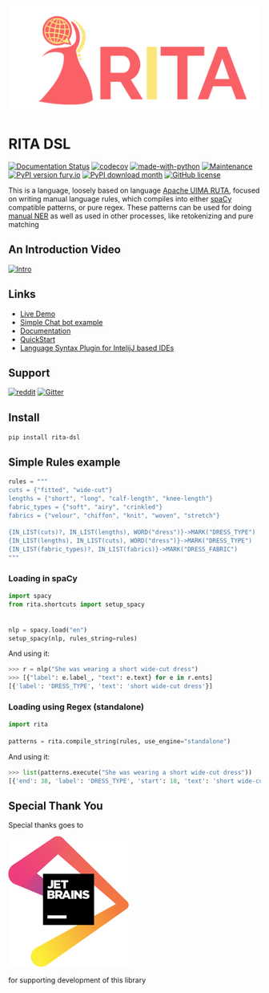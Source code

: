 ![Rita Logo](docs/assets/logo-2.png)

# RITA DSL

[![Documentation Status](https://readthedocs.org/projects/rita-dsl/badge/?version=latest)](http://rita-dsl.readthedocs.io/?badge=latest)
[![codecov](https://codecov.io/gh/zaibacu/rita-dsl/branch/master/graph/badge.svg)](https://codecov.io/gh/zaibacu/rita-dsl)
[![made-with-python](https://img.shields.io/badge/Made%20with-Python-1f425f.svg)](https://www.python.org/)
[![Maintenance](https://img.shields.io/badge/Maintained%3F-yes-green.svg)](https://github.com/zaibacu/rita-dsl/graphs/commit-activity)
[![PyPI version fury.io](https://badge.fury.io/py/rita-dsl.svg)](https://pypi.python.org/pypi/rita-dsl/)
[![PyPI download month](https://img.shields.io/pypi/dm/rita-dsl.svg)](https://pypi.python.org/pypi/rita-dsl/)
[![GitHub license](https://img.shields.io/github/license/zaibacu/rita-dsl.svg)](https://github.com/zaibacu/rita-dsl/blob/master/LICENSE)

This is a language, loosely based on language [Apache UIMA RUTA](https://uima.apache.org/ruta.html), focused on writing manual language rules, which compiles into either [spaCy](https://github.com/explosion/spaCy) compatible patterns, or pure regex. These patterns can be used for doing [manual NER](https://spacy.io/api/entityruler) as well as used in other processes, like retokenizing and pure matching

## An Introduction Video
[![Intro](https://img.youtube.com/vi/GScerMeWz68/0.jpg)](https://www.youtube.com/watch?v=GScerMeWz68)

## Links
- [Live Demo](https://rita-demo.herokuapp.com/)
- [Simple Chat bot example](https://repl.it/talk/share/Simple-chatbot-done-with-Rita/53471)
- [Documentation](http://rita-dsl.readthedocs.io/)
- [QuickStart](https://rita-dsl.readthedocs.io/en/latest/quickstart/)
- [Language Syntax Plugin for IntelijJ based IDEs](https://plugins.jetbrains.com/plugin/15011-rita-language) 

## Support

[![reddit](https://img.shields.io/reddit/subreddit-subscribers/ritaDSL?style=social)](https://www.reddit.com/r/ritaDSL/)
[![Gitter](https://badges.gitter.im/rita-dsl/community.svg)](https://gitter.im/rita-dsl/community?utm_source=badge&utm_medium=badge&utm_campaign=pr-badge)

## Install

`pip install rita-dsl`

## Simple Rules example

```python
rules = """
cuts = {"fitted", "wide-cut"}
lengths = {"short", "long", "calf-length", "knee-length"}
fabric_types = {"soft", "airy", "crinkled"}
fabrics = {"velour", "chiffon", "knit", "woven", "stretch"}

{IN_LIST(cuts)?, IN_LIST(lengths), WORD("dress")}->MARK("DRESS_TYPE")
{IN_LIST(lengths), IN_LIST(cuts), WORD("dress")}->MARK("DRESS_TYPE")
{IN_LIST(fabric_types)?, IN_LIST(fabrics)}->MARK("DRESS_FABRIC")
"""
```

### Loading in spaCy
```python
import spacy
from rita.shortcuts import setup_spacy


nlp = spacy.load("en")
setup_spacy(nlp, rules_string=rules)
```

And using it:
```python
>>> r = nlp("She was wearing a short wide-cut dress")
>>> [{"label": e.label_, "text": e.text} for e in r.ents]
[{'label': 'DRESS_TYPE', 'text': 'short wide-cut dress'}]
```

### Loading using Regex (standalone)
```python
import rita

patterns = rita.compile_string(rules, use_engine="standalone")
```

And using it:
```python
>>> list(patterns.execute("She was wearing a short wide-cut dress"))
[{'end': 38, 'label': 'DRESS_TYPE', 'start': 18, 'text': 'short wide-cut dress'}]
```

## Special Thank You

Special thanks goes to 

[![JetBrains](docs/assets/jetbrains.svg?raw=true)](https://www.jetbrains.com/?from=rita-dsl)

for supporting development of this library
